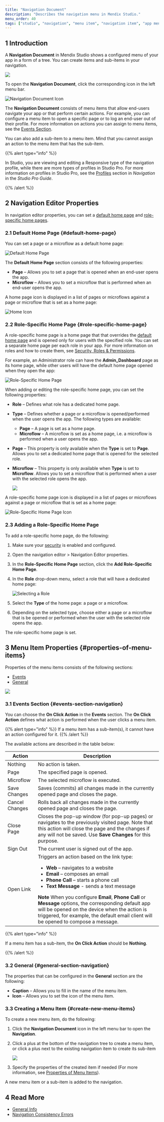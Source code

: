 ```yaml
---
title: "Navigation Document"
description: "Describes the navigation menu in Mendix Studio."
menu_order: 40
tags: ["studio", "navigation", "menu item", "navigation item", "app menu"]
---
```


## 1 Introduction 

A **Navigation Document** in Mendix Studio shows a configured menu of your app in a form of a tree. You can create items and sub-items in your navigation. 

![](attachments/navigation/navigation-vs-app.png)

To open the **Navigation Document**, click the corresponding icon in the left menu bar.

![Navigation Document Icon](attachments/navigation/navigation-icon.png)

The **Navigation Document** consists of menu items that allow end-users navigate your app or that perform certain actions. For example, you can configure a menu item to open a specific page or to log an end-user out of their profile. For more information on actions you can assign to menu items, see the [Events Section](#events-section-navigation).

You can also add a sub-item to a menu item. Mind that you cannot assign an action to the menu item that has the sub-item.  

{{% alert type="info" %}}

In Studio, you are viewing and editing a Responsive type of the navigation profile, while there are more types of profiles in Studio Pro. For more information on profiles in Studio Pro, see the [Profiles](/refguide/navigation#profiles) section in *Navigation* in the *Studio Pro Guide*. 

{{% /alert %}}

## 2 Navigation Editor Properties

In navigation editor properties, you can set a [default home page](#default-home-page) and [role-specific home pages](#role-specific-home-page). 

### 2.1 Default Home Page {#default-home-page}

You can set a page or a microflow as a default home page:

![Default Home Page](attachments/navigation/default-home-page.jpg)

The **Default Home Page** section consists of the following properties:

* **Page** – Allows you to set a page that is opened when an end-user opens the app. 
* **Microflow** – Allows you to set a microflow that is performed when an end-user opens the app. 

A home page icon is displayed in a list of pages or microflows against a page or microflow that is set as a home page:

![Home Icon](attachments/navigation/home-icon.jpg)

### 2.2 Role-Specific Home Page {#role-specific-home-page}

A role-specific home page is a home page that that overrides the [default home page](#default-home-page) and is opened only for users with the specified role. You can set a separate home page per each role in your app. For more information on roles and how to create them, see [Security, Roles & Permissions](settings-security).

For example, an Administrator role can have the **Admin_Dashboard** page as its home page, while other users will have the default home page opened when they open the app:

![Role-Specific Home Page](attachments/navigation/role-specific-home-page.jpg)

When adding or editing the role-specific home page, you can set the following properties:

* **Role** – Defines what role has a dedicated home page.

* **Type** – Defines whether a page or a microflow is opened/performed when the user opens the app. The following types are available:

  * **Page** – A page is set as a home page.
  * **Microflow** – A microflow is set as a home page, i.e. a microflow is performed when a user opens the app.

* **Page** – This property is only available when the **Type** is set to **Page**. Allows you to set a dedicated home page that is opened for the selected role.

* **Microflow** – This property is only available when **Type** is set to **Microflow**. Allows you to set a microflow that is performed when a user with the selected role opens the app.

    ![](attachments/navigation/role-specific-home-page-properties.jpg)

A role-specific home page icon is displayed in a list of pages or microflows against a page or microflow that is set as a home page:

![Role-Specific Home Page Icon](attachments/navigation/role-specific-home-page-icon.jpg)

### 2.3 Adding a Role-Specific Home Page

To add a role-specific home page, do the following:

1. Make sure your [security](settings-security) is enabled and configured.

2. Open the navigation editor > Navigation Editor properties.

3. In the **Role-Specific Home Page** section, click the **Add Role-Specific Home Page**.

4. In the **Role** drop-down menu, select a role that will have a dedicated home page:

   ![Selecting a Role](attachments/navigation/selecting-role.jpg)

5. Select the **Type** of the home page: a page or a microflow.

6. Depending on the selected type, choose either a page or a microflow that is be opened or performed when the user with the selected role opens the app.  

The role-specific home page is set.

## 3 Menu Item Properties {#properties-of-menu-items}

Properties of the menu items consists of the following sections:

* [Events](#events-section-navigation) 
* [General](#general-section-navigation) 

![](attachments/navigation/navigation-properties.png)

### 3.1 Events Section {#events-section-navigation}

You can choose the **On Click Action** in the **Events** section. The **On Click Action** defines what action is performed when the user clicks a menu item. 

{{% alert type="info" %}}
If a menu item has a sub-item(s), it cannot have an action configured for it.
{{% /alert %}}

The available actions are described in the table below:

| Action         | Description                                                  |
| -------------- | ------------------------------------------------------------ |
| Nothing        | No action is taken.                                          |
| Page           | The specified page is opened.                                |
| Microflow      | The selected microflow is executed.                          |
| Save Changes   | Saves (commits) all changes made in the currently opened page and closes the page. |
| Cancel Changes | Rolls back all changes made in the currently opened page and closes the page. |
| Close Page     | Closes the pop-up window (for pop-up pages) or navigates to the previously visited page. Note that this action will close the page and the changes if any will not be saved. Use **Save Changes** for this purpose. |
| Sign Out       | The current user is signed out of the app.                   |
| Open Link      | Triggers an action based on the link type: <ul><li>**Web** – navigates to a website </li><li>**Email** – composes an email</li><li>**Phone Call** – starts a phone call</li><li>**Text Message** - sends a text message</li></ul>**Note** When you configure **Email**, **Phone Call** or **Message** options, the corresponding default app will be opened on the device when the action is triggered, for example, the default email client will be opened to compose a message. |

{{% alert type="info" %}}

If a menu item has a sub-item, the **On Click Action** should be **Nothing**. 

{{% /alert %}}

### 3.2 General {#general-section-navigation}

The properties that can be configured in the **General** section are the following:

* **Caption** – Allows you to fill in the name of the menu item.
* **Icon** – Allows you to set the icon of the menu item.

### 3.3 Creating a Menu Item {#create-new-menu-items}

To create a new menu item, do the following:

1. Click the **Navigation Document** icon in the left menu bar to open the **Navigation**.

2. Click a plus at the bottom of the navigation tree to create a menu item, or click a plus next to the existing navigation item to create its sub-item

   ![](attachments/navigation/adding-navigation-items.png)

3. Specify the properties of the created item if needed (For more information, see [Properties of Menu Items](#properties-of-menu-items)). 

A new menu item or a sub-item is added to the navigation.

## 4 Read More

* [General Info](general)
* [Navigation Consistency Errors](consistency-errors-navigation)
